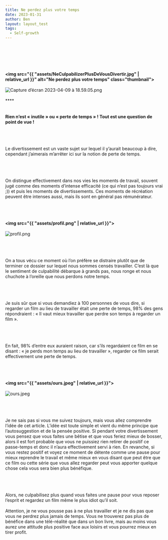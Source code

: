 ```yaml
---
title: Ne perdez plus votre temps
date: 2023-01-31
author: Ben
layout: layout_test
tags:
  - Self-growth
---
```

<br><br>  <br><br><br>**<img src="{{ "assets/NeCulpabilizerPlusDeVousDivertir.jpg" | relative_url }}" alt="Ne perdez plus votre temps" class="thumbnail">**<br><br>![Capture d’écran 2023-04-09 à 18.59.05.png](file:///Capture%20d%E2%80%99e%CC%81cran%202023-04-09%20a%CC%80%2018.59.05.png)<br><br>****  <br><br><br>**Rien n’est « inutile » ou « perte de temps » ! Tout est une question de point de vue !**<br><br>  <br><br><br>Le divertissement est un vaste sujet sur lequel il y’aurait beaucoup à dire, cependant j’aimerais m’arrêter ici sur la notion de perte de temps.<br><br>  <br><br><br>On distingue effectivement dans nos vies les moments de travail, souvent jugé comme des moments d’intense efficacité (ce qui n’est pas toujours vrai ;)) et puis les moments de divertissements. Ces moments de récréation peuvent être intenses aussi, mais ils sont en général pas rémunérateur.<br><br>  <br><br><br>**<img src="{{ "assets/profil.png" | relative_url }}">**<br><br>![profil.png](file:///profil.png)<br><br>  <br><br><br>On a tous vécu ce moment où l’on préfère se distraire plutôt que de terminer ce dossier sur lequel nous sommes censés travailler. C’est là que le sentiment de culpabilité débarque à grands pas, nous ronge et nous chuchote à l’oreille que nous perdons notre temps.<br><br>  <br><br><br>Je suis sûr que si vous demandiez à 100 personnes de vous dire, si regarder un film au lieu de travailler était une perte de temps, 98% des gens répondraient : « Il vaut mieux travailler que perdre son temps à regarder un film ».<br><br>  <br><br><br>En fait, 98% d’entre eux auraient raison, car s’ils regardaient ce film en se disant : « je perds mon temps au lieu de travailler », regarder ce film serait effectivement une perte de temps.<br><br>  <br><br><br>**<img src="{{ "assets/ours.jpeg" | relative_url }}">**<br><br>![ours.jpeg](file:///ours.jpeg)<br><br>  <br><br><br>Je ne sais pas si vous me suivez toujours, mais vous allez comprendre l’idée de cet article. L’idée est toute simple et vient du même principe que l’autosuggestion et de la pensée positive. Si pendant votre divertissement vous pensez que vous faites une bêtise et que vous feriez mieux de bosser, alors il est fort probable que vous ne puissiez rien retirer de positif ce passe-temps et donc il n’aura effectivement servi à rien. En revanche, si vous restez positif et voyez ce moment de détente comme une pause pour mieux reprendre le travail et même mieux en vous disant que peut être que ce film ou cette série que vous allez regarder peut vous apporter quelque chose cela vous sera bien plus bénéfique.<br><br>  <br><br><br>Alors, ne culpabilisez plus quand vous faites une pause pour vous reposer l’esprit et regardez un film même le plus idiot qu’il soit.<br><br>Attention, je ne vous pousse pas à ne plus travailler et je ne dis pas que vous ne perdrez plus jamais de temps. Vous ne trouverez pas plus de bénéfice dans une télé-réalité que dans un bon livre, mais au moins vous aurez une attitude plus positive face aux loisirs et vous pourrez mieux en tirer profit.<br>
